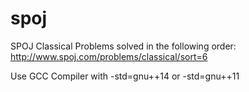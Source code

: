 # spoj

SPOJ Classical Problems solved in the following order:
http://www.spoj.com/problems/classical/sort=6

Use GCC Compiler with -std=gnu++14 or -std=gnu++11